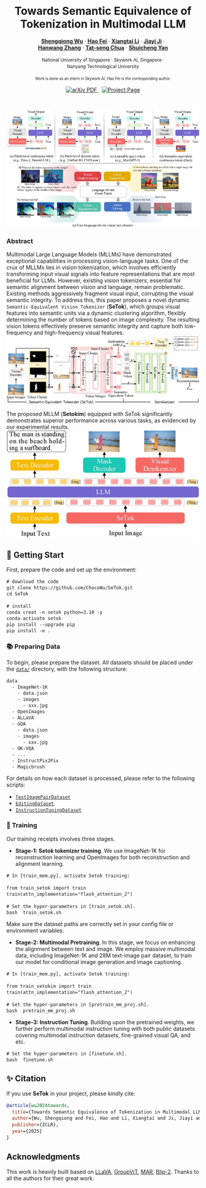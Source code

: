 
<br />
<p align="center">
  <h1 align="center">Towards Semantic Equivalence of Tokenization in Multimodal LLM</h1>
  <p align="center">
    <a href="https://chocowu.github.io"><strong>Shengqiong Wu</strong></a>
    ·
    <a href="https://haofei.vip/"><strong>Hao Fei</strong></a>
    ·
    <a href="https://lxtgh.github.io/"><strong>Xiangtai Li</strong></a>
    ·
    <a href="https://scholar.google.com/citations?user=xp_rICcAAAAJ&hl=zh-CN"><strong>Jiayi Ji</strong></a>
    ·
    <br/>
    <a href="https://personal.ntu.edu.sg/hanwangzhang/"><strong>Hanwang Zhang</strong></a>
    ·
    <a href="https://www.chuatatseng.com/"><strong>Tat-seng Chua</strong></a>
    ·
    <a href="https://yanshuicheng.info/"><strong>Shuicheng Yan</strong></a>
  </p>
  <p align="center" margin="0 auto">
    <small>National University of Singapore · Skywork AI, Singapore · 
    <br/> Nanyang Technological University</small>
  </p>
   <p align="center">
    <small><small>Work is done as an intern in Skywork AI, Hao Fei is the corresponding author.</small></small>
  </p>
  
  <p align="center">
    <a href='https://arxiv.org/abs/2406.05127'>
      <img src='https://img.shields.io/badge/Paper-PDF-green?style=flat&logo=arXiv&logoColor=green' alt='arXiv PDF'> </a>
    <a href='https://chocowu.github.io/SeTok-web/' style='padding-left: 0.5rem;'>
      <img src='https://img.shields.io/badge/Project-Page-blue?style=flat&logo=Google%20chrome&logoColor=blue' alt='Project Page'> </a>
  </p>
<br />

![avatar](./assets/intro.jpeg)


### Abstract

Multimodal Large Language Models (MLLMs) have demonstrated exceptional capabilities in processing vision-language tasks. One of the crux of MLLMs lies in vision tokenization, which involves efficiently transforming input visual signals into feature representations that are most beneficial for LLMs. However, existing vision tokenizers, essential for semantic alignment between vision and language, remain problematic. Existing methods aggressively fragment visual input, corrupting the visual semantic integrity. To address this, this paper proposes a novel dynamic `Semantic-Equivalent Vision Tokenizer` (**SeTok**), which groups visual features into semantic units via a dynamic clustering algorithm, flexibly determining the number of tokens based on image complexity. The resulting vision tokens effectively preserve semantic integrity and capture both low-frequency and high-frequency visual features. 
![avatar](./assets/setok.jpg)

The proposed MLLM (**Setokim**) equipped with SeTok significantly demonstrates superior performance across various tasks, as evidenced by our experimental results.
![avatar](./assets/framework.jpeg)




## 📂 Getting Start

First, prepare the code and set up the environment:
```
# download the code
git clone https://github.com/ChocoWu/SeTok.git
cd SeTok

# install
conda creat -n setok python=3.10 -y
conda activate setok
pip install --upgrade pip
pip install -e .
```

### 📚 Preparing Data

To begin, please prepare the dataset. All datasets should be placed under the [`data/`](./data) directory, with the following structure:
```
data
  - ImageNet-1K
    - data.json
    - images
      - xxx.jpg
  - OpenImages
  - ALLaVA
  - GQA
    - data.json
    - images
      - xxx.jpg
  - OK-VQA
  - ...
  - InstructPix2Pix
  - Magicbrush
```
For details on how each dataset is processed, please refer to the following scripts:

- [`TextImagePairDataset`](./src/dataset/pairDataset.py)
- [`EditingDataset`](./src/dataset/editDataset.py)
- [`InstructionTuningDataset`](./src/dataset/instructDataset.py)


### 🚀 Training
Our training receipts involves three stages. 

- **Stage-1: Setok tokenizer training**. We use ImageNet-1K for reconstruction learning and OpenImages for both reconstruction and alignment learning. 
```
# In [train_mem.py], activate Setok training:

from train_setok import train
train(attn_implementation="flash_attention_2")

# Set the hyper-parameters in [train_setok.sh].
bash  train_setok.sh
```
Make sure the dataset paths are correctly set in your config file or environment variables.


- **Stage-2: Multimodal Pretraining**. In this stage, we focus on enhancing the alignment between text and image. We employ massive multimodal data, including ImageNet-1K and 28M text-image pair dataset, to train our model for conditional image generation and image captioning.
```
# In [train_mem.py], activate Setok training:

from train_setokim import train
train(attn_implementation="flash_attention_2")

# Set the hyper-parameters in [pretrain_mm_proj.sh].
bash  pretrain_mm_proj.sh

```

- **Stage-3: Instruction Tuning**. Building upon the pretrained weights, we further perform multimodal instruction tuning with both public datasets covering
multimodal instruction datasets, fine-grained visual QA, and etc.
```
# Set the hyper-parameters in [finetune.sh].
bash  finetune.sh
```



## ✨ Citation

If you use **SeTok** in your project, please kindly cite:

```bibtex
@article{wu2024towards,
  title={Towards Semantic Equivalence of Tokenization in Multimodal LLM},
  author={Wu, Shengqiong and Fei, Hao and Li, Xiangtai and Ji, Jiayi and Zhang, Hanwang and Chua, Tat-Seng and Yan, Shuicheng},
  publisher={ICLR},
  year={2025}
}
```

## Acknowledgments

This work is heavily built based on [LLaVA](https://github.com/haotian-liu/LLaVA), [GroupViT](https://github.com/NVlabs/GroupViT), [MAR](https://github.com/LTH14/mar), [Blip-2](https://github.com/salesforce/LAVIS). 
Thanks to all the authors for their great work.
